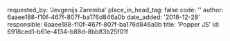 requested_by: 'Jevgenijs Zaremba'
place_in_head_tag: false
code: '<script src="//cdnjs.cloudflare.com/ajax/libs/popper.js/1.14.3/umd/popper.min.js"></script>'
author: 6aaee188-f10f-467f-807f-ba176d846a0b
date_added: '2018-12-28'
responsible: 6aaee188-f10f-467f-807f-ba176d846a0b
title: 'Popper JS'
id: 6918ced1-b61e-4134-b88d-8bb83b25f01f
